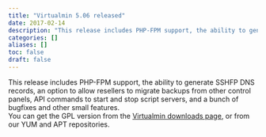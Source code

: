 ```yaml
---
title: "Virtualmin 5.06 released"
date: 2017-02-14
description: "This release includes PHP-FPM support, the ability to generate SSHFP DNS records, an option to..."
categories: []
aliases: []
toc: false
draft: false
---
```

This release includes PHP-FPM support, the ability to generate SSHFP DNS records, an option to allow resellers to migrate backups from other control panels, API commands to start and stop script servers, and a bunch of bugfixes and other small features. <br />
 You can get the GPL version from the [Virtualmin downloads page][1], or from our YUM and APT repositories.

  [1]: vdownload.html
